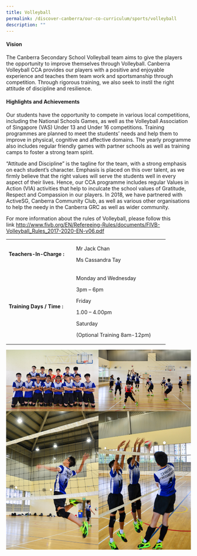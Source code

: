 ```yaml
---
title: Volleyball
permalink: /discover-canberra/our-co-curriculum/sports/volleyball
description: ""
---
```

<h4><strong>Vision</strong></h4>
<p>The Canberra Secondary School Volleyball team aims to give the players the opportunity to improve themselves through Volleyball. Canberra Volleyball CCA provides our players with a positive and enjoyable experience and teaches them team work and sportsmanship through competition. Through rigorous training, we also seek to instil the right attitude of discipline and resilience.</p>
<h4><strong>Highlights and Achievements</strong></h4>
<p>Our students have the opportunity to compete in various local competitions, including the National Schools Games, as well as the Volleyball Association of Singapore (VAS) Under 13 and Under 16 competitions. Training programmes are planned to meet the students&rsquo; needs and help them to improve in physical, cognitive and affective domains. The yearly programme also includes regular friendly games with partner schools as well as training camps to foster a strong team spirit.</p>
<p>&ldquo;Attitude and Discipline&rdquo; is the tagline for the team, with a strong emphasis on each student&rsquo;s character. Emphasis is placed on this over talent, as we firmly believe that the right values will serve the students well in every aspect of their lives. Hence, our CCA programme includes regular Values in Action (VIA) activities that help to inculcate the school values of Gratitude, Respect and Compassion in our players. In 2018, we have partnered with ActiveSG, Canberra Community Club, as well as various other organisations to help the needy in the Canberra GRC as well as wider community.</p>
<p>For more information about the rules of Volleyball, please follow this link&nbsp;<a href="http://www.fivb.org/EN/Refereeing-Rules/documents/FIVB-Volleyball_Rules_2017-2020-EN-v06.pdf">http://www.fivb.org/EN/Refereeing-Rules/documents/FIVB-Volleyball_Rules_2017-2020-EN-v06.pdf</a></p>
<table border="0" cellpadding="10">
<tbody>
<tr>
<td width="170">
<p><strong>Teachers-In-Charge :</strong></p>
</td>
<td width="237">
<p>Mr Jack Chan</p>
<p>Ms Cassandra Tay</p>
</td>
</tr>
<tr>
<td>
<p><strong>Training Days / Time :</strong></p>
</td>
<td>
<p>Monday and Wednesday</p>
<p>3pm &ndash; 6pm</p>
<p>Friday</p>
<p>1.00 &ndash; 4.00pm&nbsp;</p>
<p>Saturday</p>
<p>(Optional Training 8am-12pm)</p>
</td>
</tr>
</tbody>
</table>

![](/images/volleybasll.jpg)